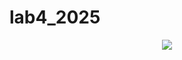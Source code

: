 # lab4_2025

<div align="center">
  <a href="https://github.com/nian6324/lab4_2025/actions">
		<img src="https://github.com/nian6324/lab4_2025/actions/workflows/action.yml/badge.svg">
	</a>
</div>
